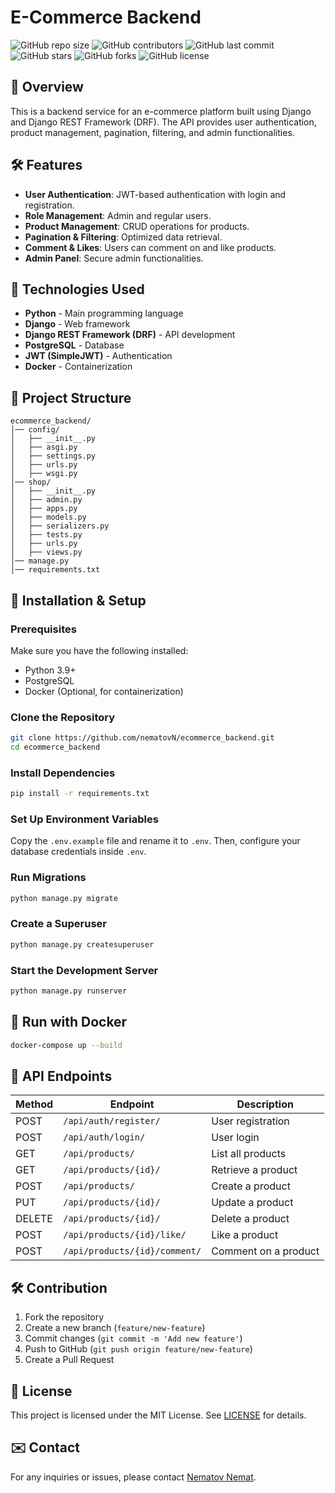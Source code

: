# E-Commerce Backend

![GitHub repo size](https://img.shields.io/github/repo-size/nematovN/e-commerce_backend)
![GitHub contributors](https://img.shields.io/github/contributors/nematovN/e-commerce_backend)
![GitHub last commit](https://img.shields.io/github/last-commit/nematovN/e-commerce_backend)
![GitHub stars](https://img.shields.io/github/stars/nematovN/e-commerce_backend?style=social)
![GitHub forks](https://img.shields.io/github/forks/nematovN/e-commerce_backend?style=social)
![GitHub license](https://img.shields.io/github/license/nematovN/e-commerce_backend)


## 📌 Overview
This is a backend service for an e-commerce platform built using Django and Django REST Framework (DRF). The API provides user authentication, product management, pagination, filtering, and admin functionalities.

## 🛠️ Features
- **User Authentication**: JWT-based authentication with login and registration.
- **Role Management**: Admin and regular users.
- **Product Management**: CRUD operations for products.
- **Pagination & Filtering**: Optimized data retrieval.
- **Comment & Likes**: Users can comment on and like products.
- **Admin Panel**: Secure admin functionalities.

## 🚀 Technologies Used
- **Python** - Main programming language
- **Django** - Web framework
- **Django REST Framework (DRF)** - API development
- **PostgreSQL** - Database
- **JWT (SimpleJWT)** - Authentication
- **Docker** - Containerization

## 📂 Project Structure
```
ecommerce_backend/
│── config/
│   ├── __init__.py
│   ├── asgi.py
│   ├── settings.py
│   ├── urls.py
│   ├── wsgi.py
│── shop/
│   ├── __init__.py
│   ├── admin.py
│   ├── apps.py
│   ├── models.py
│   ├── serializers.py
│   ├── tests.py
│   ├── urls.py
│   ├── views.py
│── manage.py
│── requirements.txt
```

## 🔧 Installation & Setup

### Prerequisites
Make sure you have the following installed:
- Python 3.9+
- PostgreSQL
- Docker (Optional, for containerization)

### Clone the Repository
```bash
git clone https://github.com/nematovN/ecommerce_backend.git
cd ecommerce_backend
```

### Install Dependencies
```bash
pip install -r requirements.txt
```

### Set Up Environment Variables
Copy the `.env.example` file and rename it to `.env`. Then, configure your database credentials inside `.env`.

### Run Migrations
```bash
python manage.py migrate
```

### Create a Superuser
```bash
python manage.py createsuperuser
```

### Start the Development Server
```bash
python manage.py runserver
```

## 🐳 Run with Docker
```bash
docker-compose up --build
```

## 📌 API Endpoints
| Method | Endpoint             | Description         |
|--------|----------------------|---------------------|
| POST   | `/api/auth/register/` | User registration  |
| POST   | `/api/auth/login/`    | User login         |
| GET    | `/api/products/`      | List all products  |
| GET    | `/api/products/{id}/` | Retrieve a product |
| POST   | `/api/products/`      | Create a product   |
| PUT    | `/api/products/{id}/` | Update a product   |
| DELETE | `/api/products/{id}/` | Delete a product   |
| POST   | `/api/products/{id}/like/` | Like a product |
| POST   | `/api/products/{id}/comment/` | Comment on a product |

## 🛠 Contribution
1. Fork the repository
2. Create a new branch (`feature/new-feature`)
3. Commit changes (`git commit -m 'Add new feature'`)
4. Push to GitHub (`git push origin feature/new-feature`)
5. Create a Pull Request

## 📄 License
This project is licensed under the MIT License. See [LICENSE](LICENSE) for details.

## ✉️ Contact
For any inquiries or issues, please contact [Nematov Nemat](nemat8954@gmail.com).

